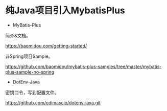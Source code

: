 # 纯Java项目引入MybatisPlus



* MyBatis-Plus

简介&文档。

https://baomidou.com/getting-started/

非Spring项目Sample。

https://github.com/baomidou/mybatis-plus-samples/tree/master/mybatis-plus-sample-no-spring



* DotEnv-Java

密钥口令，写到配置文件。

https://github.com/cdimascio/dotenv-java.git


